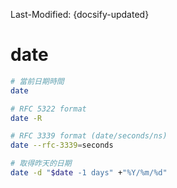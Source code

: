 Last-Modified: {docsify-updated}

# date


```sh
# 當前日期時間
date

# RFC 5322 format
date -R

# RFC 3339 format (date/seconds/ns)
date --rfc-3339=seconds

# 取得昨天的日期
date -d "$date -1 days" +"%Y/%m/%d"
```